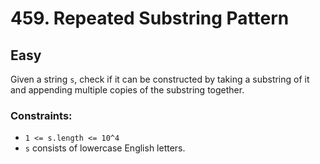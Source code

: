 # 459. Repeated Substring Pattern

## Easy

Given a string `s`, check if it can be constructed by taking a substring of it and appending multiple copies of the
substring together.

### Constraints:

- `1 <= s.length <= 10^4`
- `s` consists of lowercase English letters.
